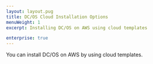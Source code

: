 ```yaml
---
layout: layout.pug
title: DC/OS Cloud Installation Options
menuWeight: 1
excerpt: Installing DC/OS on AWS using cloud templates

enterprise: true
---
```


You can install DC/OS on AWS by using cloud templates.
